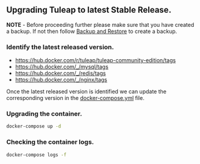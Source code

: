 ## Upgrading Tuleap to latest Stable Release.

**NOTE** - Before proceeding further please make sure that you have created a backup. If not then follow [Backup and Restore](./backup-and-restore.md) to create a backup.

### Identify the latest released version.
- https://hub.docker.com/r/tuleap/tuleap-community-edition/tags
- https://hub.docker.com/_/mysql/tags
- https://hub.docker.com/_/redis/tags
- https://hub.docker.com/_/nginx/tags

Once the latest released version is identified we can update the corresponding version in the [docker-compose.yml](./../docker-compose.yml) file.

### Upgrading the container.
```bash
docker-compose up -d
```

### Checking the container logs.
```bash
docker-compose logs -f
```
